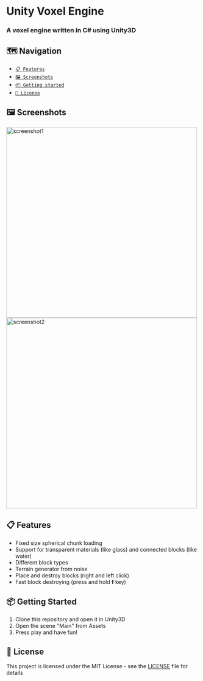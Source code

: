 # Unity Voxel Engine
### A voxel engine written in C# using Unity3D

## 🗺️ Navigation 
- [<code>📋 Features</code>](#-features)
- [<code>🖼️ Screenshots</code>](#-screenshots)
- [<code>📦 Getting started</code>](#-getting-started)
- [<code>📝 License</code>](#-license)

## 🖼️ Screenshots
<p>
  <img src="screenshots/screenshot1.png" width="500px" alt="screenshot1" />
  <img src="screenshots/screenshot2.png" width="500px" alt="screenshot2" />
</p>

## 📋 Features
- Fixed size spherical chunk loading
- Support for transparent materials (like glass) and connected blocks (like water)
- Different block types
- Terrain generator from noise
- Place and destroy blocks (right and left click)
- Fast block destroying (press and hold **f** key)

## 📦 Getting Started
1. Clone this repository and open it in Unity3D
2. Open the scene "Main" from Assets
5. Press play and have fun!

## 📝 License
This project is licensed under the MIT License - see the [LICENSE](LICENSE) file for details
